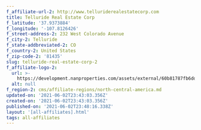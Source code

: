 ```yaml
---
f_affiliate-url-2: http://www.telluriderealestatecorp.com
title: Telluride Real Estate Corp
f_latitude: '37.9373884'
f_longitude: '-107.8126426'
f_street-address-2: 232 West Colorado Avenue­
f_city-2: Telluride­
f_state-addbreviated-2: CO­
f_country-2: United States
f_zip-code-2: '81435'
slug: telluride-real-estate-corp-2
f_affiliate-logo-2:
  url: >-
    https://development.nanproperties.com/assets/external/60b81787fb6dd06e1ad5aeba_6077d858c3e2468c4c5f7f87_603316297f5abtrec_christie_s_black.jpeg
  alt: null
f_region-2: cms/affiliate-regions/north-central-america.md
updated-on: '2021-06-02T23:43:03.356Z'
created-on: '2021-06-02T23:43:03.356Z'
published-on: '2021-06-02T23:48:16.338Z'
layout: '[all-affiliates].html'
tags: all-affiliates
---
```



